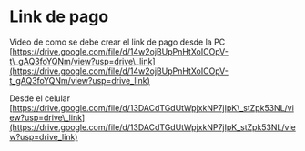 # Link de pago

Video de como se debe crear el link de pago desde la PC \
[https://drive.google.com/file/d/14w2ojBUpPnHtXoICOpV-t\_gAQ3foYQNm/view?usp=drive\_link](https://drive.google.com/file/d/14w2ojBUpPnHtXoICOpV-t_gAQ3foYQNm/view?usp=drive_link)

Desde el celular \
[https://drive.google.com/file/d/13DACdTGdUtWpjxkNP7jIpK\_stZpk53NL/view?usp=drive\_link](https://drive.google.com/file/d/13DACdTGdUtWpjxkNP7jIpK_stZpk53NL/view?usp=drive_link)
